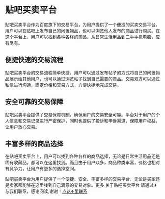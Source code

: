 # 贴吧买卖平台

贴吧买卖平台作为百度旗下的交易平台，为用户提供了一个便捷的买卖交易平台。用户可以在贴吧上发布自己的闲置物品，也可以浏览他人发布的商品进行购买。在这个平台上，用户可以找到各种各样的商品，从日常生活用品到二手手机电脑，应有尽有。

## 便捷快速的交易流程

贴吧买卖平台的交易流程简单快捷，用户可以通过发布帖子的方式将自己的闲置物品展示给其他用户，也可以通过浏览帖子找到自己需要的商品。交易双方可以通过私信进行沟通，商定价格和交易方式，方便快捷地完成交易。

## 安全可靠的交易保障

贴吧买卖平台提供了交易保障机制，确保用户的交易安全可靠。平台对于用户的个人信息和交易记录进行严密保护，同时也提供了投诉和申诉渠道，保障用户权益，让用户放心交易。

## 丰富多样的商品选择

在贴吧买卖平台上，用户可以找到各种各样的商品选择，无论是日常生活用品还是稀有收藏品，都可以在这里找到。而且由于用户众多，商品种类丰富，价格也相对有竞争力，让用户有更多的选择空间。

贴吧买卖平台为用户提供了一个便捷、安全、丰富多样的交易平台，无论是买家还是卖家都能够在这里找到自己满意的交易对象。更多 关于贴吧买卖平台 请通过✈与我们联系，感谢阅读,谢谢！[点这✈里联系](https://gg.k02.cc)
